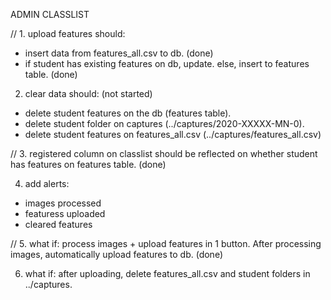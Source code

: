 ADMIN CLASSLIST

// 1. upload features should:

- insert data from features_all.csv to db. (done)
- if student has existing features on db, update. else, insert to features table. (done)

2. clear data should: (not started)

- delete student features on the db (features table).
- delete student folder on captures (../captures/2020-XXXXX-MN-0).
- delete student features on features_all.csv (../captures/features_all.csv)

// 3. registered column on classlist should be reflected on whether student has features on features table. (done)

4. add alerts:

- images processed
- featuress uploaded
- cleared features

// 5. what if: process images + upload features in 1 button. After processing images, automatically upload features to db. (done)

6. what if: after uploading, delete features_all.csv and student folders in ../captures.
